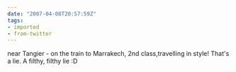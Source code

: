 ```yaml
---
date: "2007-04-08T20:57:59Z"
tags:
- imported
- from-twitter
---
```

near Tangier - on the train to Marrakech, 2nd class,travelling in style\! That's a lie. A filthy, filthy lie :D
